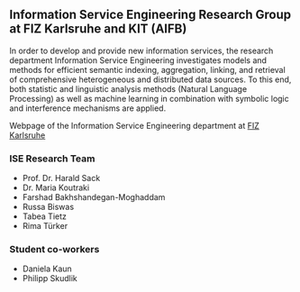 ## Information Service Engineering Research Group at FIZ Karlsruhe and KIT (AIFB)

In order to develop and provide new information services, the research department Information Service Engineering investigates models and methods for efficient semantic indexing, aggregation, linking, and retrieval of comprehensive heterogeneous and distributed data sources. To this end, both statistic and linguistic analysis methods (Natural Language Processing) as well as machine learning in combination with symbolic logic and interference mechanisms are applied.

Webpage of the Information Service Engineering department at [FIZ Karlsruhe](https://www.fiz-karlsruhe.de/en/forschung/information-service-engineering.html)

### ISE Research Team

- Prof. Dr. Harald Sack
- Dr. Maria Koutraki
- Farshad Bakhshandegan-Moghaddam
- Russa Biswas
- Tabea Tietz
- Rima Türker

### Student co-workers

- Daniela Kaun
- Philipp Skudlik


